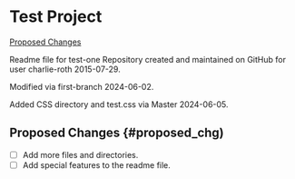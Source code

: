 # Test Project

[Proposed Changes](#proposed_chg)

Readme file for test-one Repository created and maintained on GitHub for user charlie-roth 2015-07-29.

Modified via first-branch 2024-06-02.

Added CSS directory and test.css via Master 2024-06-05.

## Proposed Changes {#proposed_chg)

- [ ] Add more files and directories.
- [ ] Add special features to the readme file.
